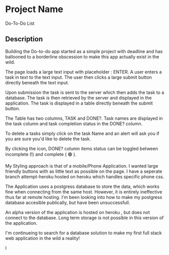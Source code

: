 # Project Name

Do-To-Do List

## Description

Building the Do-to-do app started as a simple project with deadline and has ballooned to a borderline obscession to make this app actually exist in the wild.

The page loads a large text input with placeholder : ENTER. A user enters a task in text to the text input. The user then clicks a large submit button directly beneath the text input. 

Upon submission the task is sent to the server which then adds the task to a database. The task is then retrieved by the server and displayed in the application. The task is displayed in a table directly beneath the submit button.

The Table has two columns, TASK and DONE?. Task names are displayed in the task column and task completion status in the DONE? column. 

To delete a tasks simply click on the task Name and an alert will ask you if you are sure you'd like to delete the task.

By clicking the icon,  DONE? column items status can be toggled between incomplete (!) and  complete ( 🟢 ). 

My Styling approach is that of a mobile/Phone Application. I wanted large friendly buttons with as little text as possible on the page. I have a seperate branch attempt-heroku hosted on heroku which handles specific phone css. 

The Application uses a postgress database to store the data, which works fine when connecting from the same host. However, it is entirely ineffective thus far at remote hosting. I'm been looking into how to make my postgress database accesible publically, but have been unsuccessfull.

An alpha version of the application is hosted on heroku , but does not connect to the database. Long term storage is not possible in this version of the application.

I'm continueing to search for a database solution to make my first full stack web application in the wild a reality!







I 
